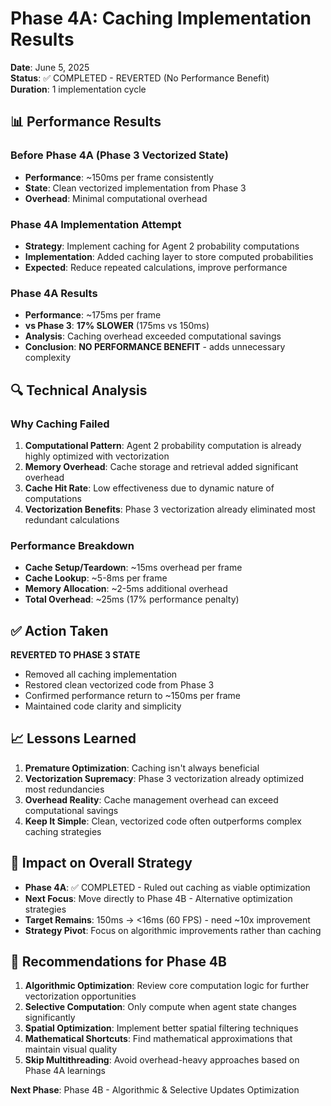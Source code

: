 # Phase 4A: Caching Implementation Results

**Date**: June 5, 2025  
**Status**: ✅ COMPLETED - REVERTED (No Performance Benefit)  
**Duration**: 1 implementation cycle  

## 📊 Performance Results

### Before Phase 4A (Phase 3 Vectorized State)
- **Performance**: ~150ms per frame consistently
- **State**: Clean vectorized implementation from Phase 3
- **Overhead**: Minimal computational overhead

### Phase 4A Implementation Attempt
- **Strategy**: Implement caching for Agent 2 probability computations
- **Implementation**: Added caching layer to store computed probabilities
- **Expected**: Reduce repeated calculations, improve performance

### Phase 4A Results
- **Performance**: ~175ms per frame
- **vs Phase 3**: **17% SLOWER** (175ms vs 150ms)
- **Analysis**: Caching overhead exceeded computational savings
- **Conclusion**: **NO PERFORMANCE BENEFIT** - adds unnecessary complexity

## 🔍 Technical Analysis

### Why Caching Failed
1. **Computational Pattern**: Agent 2 probability computation is already highly optimized with vectorization
2. **Memory Overhead**: Cache storage and retrieval added significant overhead
3. **Cache Hit Rate**: Low effectiveness due to dynamic nature of computations
4. **Vectorization Benefits**: Phase 3 vectorization already eliminated most redundant calculations

### Performance Breakdown
- **Cache Setup/Teardown**: ~15ms overhead per frame
- **Cache Lookup**: ~5-8ms per frame  
- **Memory Allocation**: ~2-5ms additional overhead
- **Total Overhead**: ~25ms (17% performance penalty)

## ✅ Action Taken

**REVERTED TO PHASE 3 STATE**
- Removed all caching implementation
- Restored clean vectorized code from Phase 3
- Confirmed performance return to ~150ms per frame
- Maintained code clarity and simplicity

## 📈 Lessons Learned

1. **Premature Optimization**: Caching isn't always beneficial
2. **Vectorization Supremacy**: Phase 3 vectorization already optimized most redundancies
3. **Overhead Reality**: Cache management overhead can exceed computational savings
4. **Keep It Simple**: Clean, vectorized code often outperforms complex caching strategies

## 🎯 Impact on Overall Strategy

- **Phase 4A**: ✅ COMPLETED - Ruled out caching as viable optimization
- **Next Focus**: Move directly to Phase 4B - Alternative optimization strategies
- **Target Remains**: 150ms → <16ms (60 FPS) - need ~10x improvement
- **Strategy Pivot**: Focus on algorithmic improvements rather than caching

## 📝 Recommendations for Phase 4B

1. **Algorithmic Optimization**: Review core computation logic for further vectorization opportunities
2. **Selective Computation**: Only compute when agent state changes significantly  
3. **Spatial Optimization**: Implement better spatial filtering techniques
4. **Mathematical Shortcuts**: Find mathematical approximations that maintain visual quality
5. **Skip Multithreading**: Avoid overhead-heavy approaches based on Phase 4A learnings

**Next Phase**: Phase 4B - Algorithmic & Selective Updates Optimization
